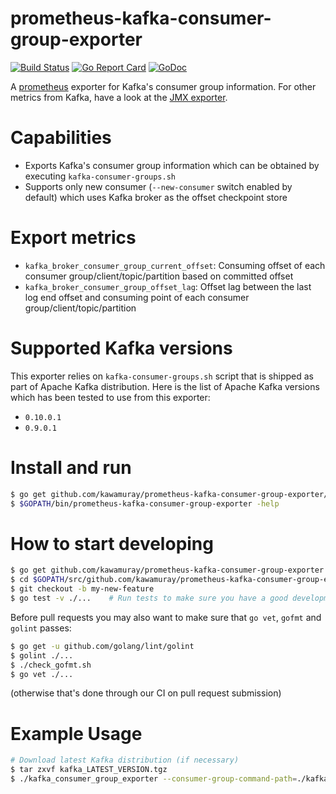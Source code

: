 prometheus-kafka-consumer-group-exporter
========================================
[![Build Status](https://secure.travis-ci.org/kawamuray/prometheus-kafka-consumer-group-exporter.png?branch=master)](http://travis-ci.org/kawamuray/prometheus-kafka-consumer-group-exporter) [![Go Report Card](https://goreportcard.com/badge/github.com/kawamuray/prometheus-kafka-consumer-group-exporter)](https://goreportcard.com/report/github.com/kawamuray/prometheus-kafka-consumer-group-exporter) [![GoDoc](https://godoc.org/github.com/kawamuray/prometheus-kafka-consumer-group-exporter?status.svg)](https://godoc.org/github.com/kawamuray/prometheus-kafka-consumer-group-exporter)

A [prometheus](https://prometheus.io/) exporter for Kafka's consumer group
information. For other metrics from Kafka, have a look at the [JMX
exporter](https://github.com/prometheus/jmx_exporter).

Capabilities
============
 - Exports Kafka's consumer group information which can be obtained by
   executing `kafka-consumer-groups.sh`
 - Supports only new consumer (`--new-consumer` switch enabled by default)
   which uses Kafka broker as the offset checkpoint store

Export metrics
==============
 - `kafka_broker_consumer_group_current_offset`: Consuming offset of each
   consumer group/client/topic/partition based on committed offset
 - `kafka_broker_consumer_group_offset_lag`: Offset lag between the last log
   end offset and consuming point of each consumer group/client/topic/partition

Supported Kafka versions
========================
This exporter relies on `kafka-consumer-groups.sh` script that is shipped as
part of Apache Kafka distribution.  Here is the list of Apache Kafka versions
which has been tested to use from this exporter:

 - `0.10.0.1`
 - `0.9.0.1`

Install and run
===============
```sh
$ go get github.com/kawamuray/prometheus-kafka-consumer-group-exporter/...
$ $GOPATH/bin/prometheus-kafka-consumer-group-exporter -help
```

How to start developing
=======================
```sh
$ go get github.com/kawamuray/prometheus-kafka-consumer-group-exporter
$ cd $GOPATH/src/github.com/kawamuray/prometheus-kafka-consumer-group-exporter
$ git checkout -b my-new-feature
$ go test -v ./...    # Run tests to make sure you have a good development environment and all works.
```

Before pull requests you may also want to make sure that `go vet`, `gofmt` and `golint` passes:
```sh
$ go get -u github.com/golang/lint/golint
$ golint ./...
$ ./check_gofmt.sh
$ go vet ./...
```
(otherwise that's done through our CI on pull request submission)

Example Usage
=============
```sh
# Download latest Kafka distribution (if necessary)
$ tar zxvf kafka_LATEST_VERSION.tgz
$ ./kafka_consumer_group_exporter --consumer-group-command-path=./kafka_LATEST_VERSION/bin/kafka-consumer-groups.sh BOOTSTRAP_SERVERS
```
